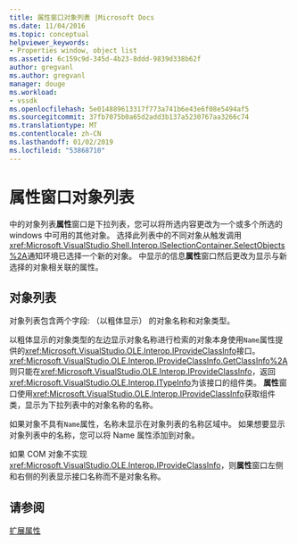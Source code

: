 ```yaml
---
title: 属性窗口对象列表 |Microsoft Docs
ms.date: 11/04/2016
ms.topic: conceptual
helpviewer_keywords:
- Properties window, object list
ms.assetid: 6c159c9d-345d-4b23-8ddd-9839d338b62f
author: gregvanl
ms.author: gregvanl
manager: douge
ms.workload:
- vssdk
ms.openlocfilehash: 5e014889613317f773a741b6e43e6f08e5494af5
ms.sourcegitcommit: 37fb7075b0a65d2add3b137a5230767aa3266c74
ms.translationtype: MT
ms.contentlocale: zh-CN
ms.lasthandoff: 01/02/2019
ms.locfileid: "53868710"
---
```

# <a name="properties-window-object-list"></a>属性窗口对象列表
中的对象列表**属性**窗口是下拉列表，您可以将所选内容更改为一个或多个所选的 windows 中可用的其他对象。 选择此列表中的不同对象从触发调用<xref:Microsoft.VisualStudio.Shell.Interop.ISelectionContainer.SelectObjects%2A>通知环境已选择一个新的对象。 中显示的信息**属性**窗口然后更改为显示与新选择的对象相关联的属性。  
  
## <a name="the-object-list"></a>对象列表  
 对象列表包含两个字段: （以粗体显示） 的对象名称和对象类型。  
  
 以粗体显示的对象类型的左边显示对象名称进行检索的对象本身使用`Name`属性提供的<xref:Microsoft.VisualStudio.OLE.Interop.IProvideClassInfo>接口。 <xref:Microsoft.VisualStudio.OLE.Interop.IProvideClassInfo.GetClassInfo%2A>则只能在<xref:Microsoft.VisualStudio.OLE.Interop.IProvideClassInfo>，返回<xref:Microsoft.VisualStudio.OLE.Interop.ITypeInfo>为该接口的组件类。 **属性**窗口使用<xref:Microsoft.VisualStudio.OLE.Interop.IProvideClassInfo>获取组件类，显示为下拉列表中的对象名称的名称。  
  
 如果对象不具有`Name`属性，名称未显示在对象列表的名称区域中。 如果想要显示对象列表中的名称，您可以将 Name 属性添加到对象。  
  
 如果 COM 对象不实现<xref:Microsoft.VisualStudio.OLE.Interop.IProvideClassInfo>，则**属性**窗口左侧和右侧的列表显示接口名称而不是对象名称。  
  
## <a name="see-also"></a>请参阅  
 [扩展属性](../../extensibility/internals/extending-properties.md)